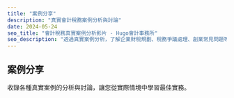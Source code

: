 ```yaml
---
title: "案例分享"
description: "真實會計稅務案例分析與討論"
date: 2024-05-24
seo_title: "會計稅務真實案例分析影片 - Hugo會計事務所"
seo_description: "透過真實案例分析，了解企業財稅規劃、稅務爭議處理、創業常見問題等實務情境，學習專業解決方案。立即觀看 https://hugo-accounting.com/videos/case-studies/"
---
```


## 案例分享

收錄各種真實案例的分析與討論，讓您從實際情境中學習最佳實務。